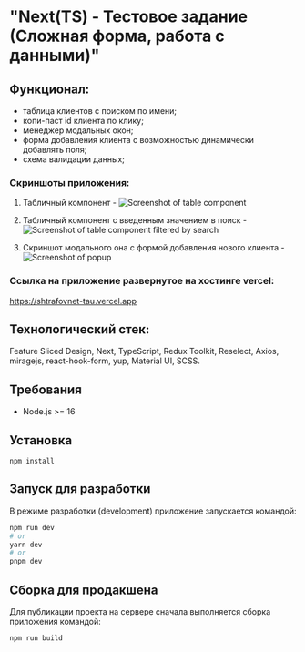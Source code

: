 # "Next(TS) - Тестовое задание (Сложная форма, работа с данными)"

## Функционал:
  - таблица клиентов с поиском по имени;
  - копи-паст id клиента по клику;
  - менеджер модальных окон;
  - форма добавления клиента с возможностью динамически добавлять поля;
  - схема валидации данных;

### Скриншоты приложения:

 1. Табличный компонент -
  ![Screenshot of table component](/../screenshot/screenshots/table.png?raw=true "Табличный компонент")

 2. Табличный компонент с введенным значением в поиск -
  ![Screenshot of table component filtered by search](/../screenshot/screenshots/table_search.png?raw=true "Табличный компонент отфильтрованный по поиску")

 3. Скриншот модального она с формой добавления нового клиента -
  ![Screenshot of popup](/../screenshot/screenshots/popup.png?raw=true "Модальное окно")

### Ссылка на приложение развернутое на хостинге vercel:
https://shtrafovnet-tau.vercel.app

## Технологический стек:

Feature Sliced Design, Next, TypeScript, Redux Toolkit, Reselect, Axios, miragejs, react-hook-form, yup, Material UI, SCSS.

## Требования

- Node.js >= 16

## Установка

`npm install`

## Запуск для разработки

В режиме разработки (development) приложение запускается командой:

```bash
npm run dev
# or
yarn dev
# or
pnpm dev
```

## Сборка для продакшена

Для публикации проекта на сервере сначала выполняется сборка приложения командой:

`npm run build`




